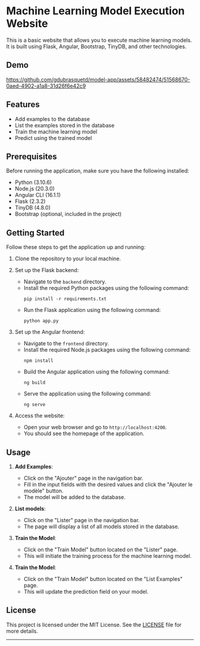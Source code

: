 # Machine Learning Model Execution Website

This is a basic website that allows you to execute machine learning models. It is built using Flask, Angular, Bootstrap, TinyDB, and other technologies.

## Demo

https://github.com/gdubrasquetd/model-app/assets/58482474/51568670-0aed-4902-a1a8-31d26f6e42c9

## Features

- Add examples to the database
- List the examples stored in the database
- Train the machine learning model
- Predict using the trained model

## Prerequisites

Before running the application, make sure you have the following installed:

- Python (3.10.6)
- Node.js (20.3.0)
- Angular CLI (16.1.1)
- Flask (2.3.2)
- TinyDB (4.8.0)
- Bootstrap (optional, included in the project)

## Getting Started

Follow these steps to get the application up and running:

1. Clone the repository to your local machine.

2. Set up the Flask backend:
   - Navigate to the `backend` directory.
   - Install the required Python packages using the following command:
     ```
     pip install -r requirements.txt
     ```
   - Run the Flask application using the following command:
     ```
     python app.py
     ```

3. Set up the Angular frontend:
   - Navigate to the `frontend` directory.
   - Install the required Node.js packages using the following command:
     ```
     npm install
     ```
   - Build the Angular application using the following command:
     ```
     ng build
     ```
   - Serve the application using the following command:
     ```
     ng serve
     ```

4. Access the website:
   - Open your web browser and go to `http://localhost:4200`.
   - You should see the homepage of the application.

## Usage

1. **Add Examples**:
   - Click on the "Ajouter" page in the navigation bar.
   - Fill in the input fields with the desired values and click the "Ajouter le modèle" button.
   - The model will be added to the database.

2. **List models**:
   - Click on the "Lister" page in the navigation bar.
   - The page will display a list of all models stored in the database.

3. **Train the Model**:
   - Click on the "Train Model" button located on the "Lister" page.
   - This will initiate the training process for the machine learning model.
  
4. **Train the Model**:
   - Click on the "Train Model" button located on the "List Examples" page.
   - This will update the prediction field on your model.

## License

This project is licensed under the MIT License. See the [LICENSE](LICENSE) file for more details.

---

